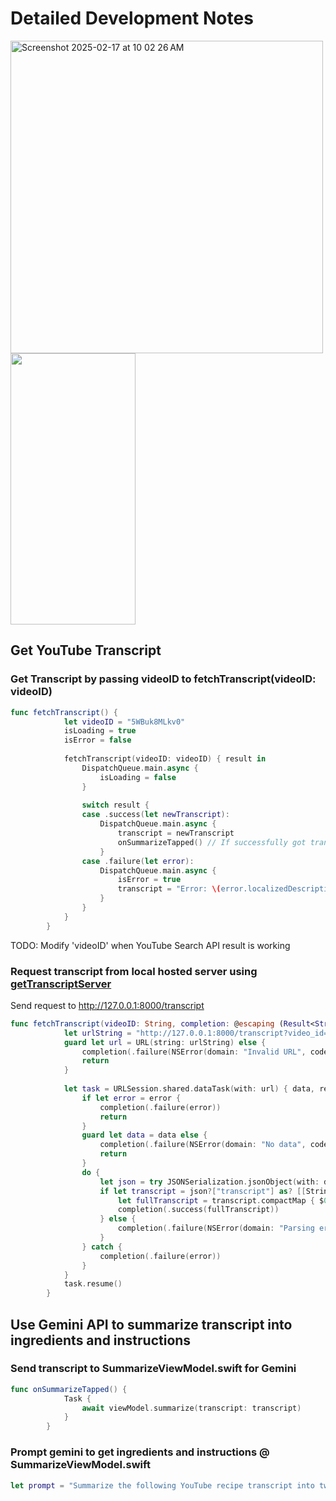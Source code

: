 # Detailed Development Notes

<img width="500" alt="Screenshot 2025-02-17 at 10 02 26 AM" src="https://github.com/user-attachments/assets/e0c5c1e4-9391-4824-83be-604233fb54f4" />
<img src="https://media.giphy.com/media/p5jIRzm2N2oCRMnfm4/giphy.gif" width="200" height="434">

## Get YouTube Transcript

### Get Transcript by passing videoID to fetchTranscript(videoID: videoID)
```swift
func fetchTranscript() {
            let videoID = "5WBuk8MLkv0"
            isLoading = true
            isError = false
            
            fetchTranscript(videoID: videoID) { result in
                DispatchQueue.main.async {
                    isLoading = false
                }
                
                switch result {
                case .success(let newTranscript):
                    DispatchQueue.main.async {
                        transcript = newTranscript
                        onSummarizeTapped() // If successfully got transcript, send it to gemini
                    }
                case .failure(let error):
                    DispatchQueue.main.async {
                        isError = true
                        transcript = "Error: \(error.localizedDescription)"
                    }
                }
            }
        }
```
TODO: Modify 'videoID' when YouTube Search API result is working

### Request transcript from local hosted server using <a href="https://github.com/daniliao/getTranscriptServer">getTranscriptServer</a>

Send request to http://127.0.0.1:8000/transcript

```swift
func fetchTranscript(videoID: String, completion: @escaping (Result<String, Error>) -> Void) {
            let urlString = "http://127.0.0.1:8000/transcript?video_id=\(videoID)"
            guard let url = URL(string: urlString) else {
                completion(.failure(NSError(domain: "Invalid URL", code: 0, userInfo: nil)))
                return
            }
            
            let task = URLSession.shared.dataTask(with: url) { data, response, error in
                if let error = error {
                    completion(.failure(error))
                    return
                }
                guard let data = data else {
                    completion(.failure(NSError(domain: "No data", code: 0, userInfo: nil)))
                    return
                }
                do {
                    let json = try JSONSerialization.jsonObject(with: data, options: []) as? [String: Any]
                    if let transcript = json?["transcript"] as? [[String: Any]] {
                        let fullTranscript = transcript.compactMap { $0["text"] as? String }.joined(separator: " ")
                        completion(.success(fullTranscript))
                    } else {
                        completion(.failure(NSError(domain: "Parsing error", code: 0, userInfo: nil)))
                    }
                } catch {
                    completion(.failure(error))
                }
            }
            task.resume()
        }
```

## Use Gemini API to summarize transcript into ingredients and instructions

### Send transcript to SummarizeViewModel.swift for Gemini

```swift
func onSummarizeTapped() {
            Task {
                await viewModel.summarize(transcript: transcript)
            }
        }
```

### Prompt gemini to get ingredients and instructions @ SummarizeViewModel.swift

```swift
let prompt = "Summarize the following YouTube recipe transcript into two sections: Ingredients and Instructions. The Ingredients section should list all ingredients with their quantities, formatted as bullet points. The Instructions section should be numbered, with each step describing the cooking process in a concise manner:  \(transcript)"
```


